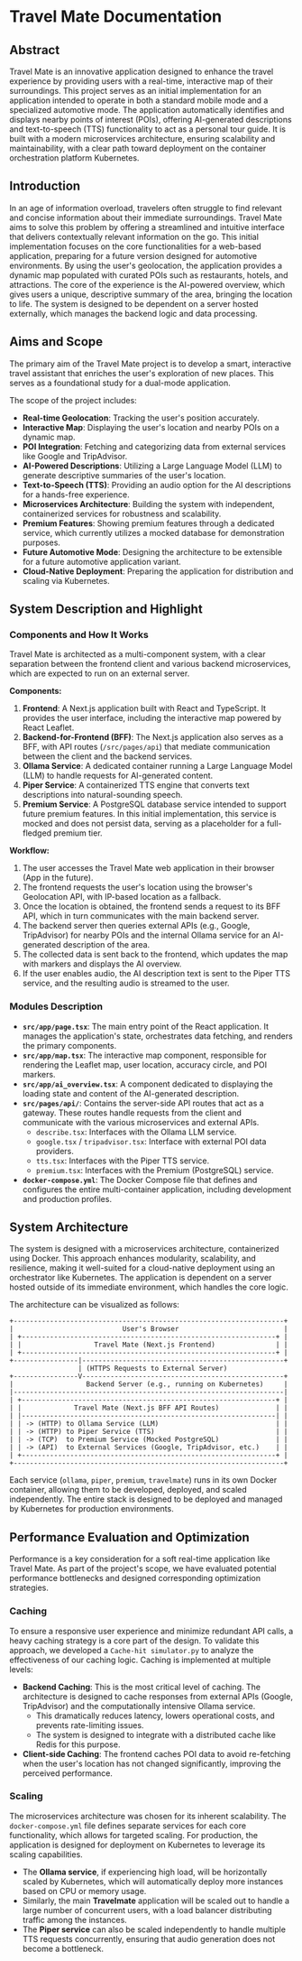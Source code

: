 # Travel Mate Documentation

## Abstract

Travel Mate is an innovative application designed to enhance the travel experience by providing users with a real-time, interactive map of their surroundings.
This project serves as an initial implementation for an application intended to operate in both a standard mobile mode and a specialized automotive mode.
The application automatically identifies and displays nearby points of interest (POIs), offering AI-generated descriptions and text-to-speech (TTS) functionality to act as a personal tour guide.
It is built with a modern microservices architecture, ensuring scalability and maintainability, with a clear path toward deployment on the container orchestration platform Kubernetes.

## Introduction

In an age of information overload, travelers often struggle to find relevant and concise information about their immediate surroundings.
Travel Mate aims to solve this problem by offering a streamlined and intuitive interface that delivers contextually relevant information on the go.
This initial implementation focuses on the core functionalities for a web-based application, preparing for a future version designed for automotive environments.
By using the user's geolocation, the application provides a dynamic map populated with curated POIs such as restaurants, hotels, and attractions. The core of the experience is the AI-powered overview, which gives users a unique, descriptive summary of the area, bringing the location to life. The system is designed to be dependent on a server hosted externally, which manages the backend logic and data processing.

## Aims and Scope

The primary aim of the Travel Mate project is to develop a smart, interactive travel assistant that enriches the user's exploration of new places.
This serves as a foundational study for a dual-mode application.

The scope of the project includes:

- **Real-time Geolocation**: Tracking the user's position accurately.
- **Interactive Map**: Displaying the user's location and nearby POIs on a dynamic map.
- **POI Integration**: Fetching and categorizing data from external services like Google and TripAdvisor.
- **AI-Powered Descriptions**: Utilizing a Large Language Model (LLM) to generate descriptive summaries of the user's location.
- **Text-to-Speech (TTS)**: Providing an audio option for the AI descriptions for a hands-free experience.
- **Microservices Architecture**: Building the system with independent, containerized services for robustness and scalability.
- **Premium Features**: Showing premium features through a dedicated service, which currently utilizes a mocked database for demonstration purposes.
- **Future Automotive Mode**: Designing the architecture to be extensible for a future automotive application variant.
- **Cloud-Native Deployment**: Preparing the application for distribution and scaling via Kubernetes.

## System Description and Highlight

### Components and How It Works

Travel Mate is architected as a multi-component system, with a clear separation between the frontend client and various backend microservices, which are expected to run on an external server.

**Components:**

1. **Frontend**: A Next.js application built with React and TypeScript. It provides the user interface, including the interactive map powered by React Leaflet.
2. **Backend-for-Frontend (BFF)**: The Next.js application also serves as a BFF, with API routes (`/src/pages/api`) that mediate communication between the client and the backend services.
3. **Ollama Service**: A dedicated container running a Large Language Model (LLM) to handle requests for AI-generated content.
4. **Piper Service**: A containerized TTS engine that converts text descriptions into natural-sounding speech.
5. **Premium Service**: A PostgreSQL database service intended to support future premium features. In this initial implementation, this service is mocked and does not persist data, serving as a placeholder for a full-fledged premium tier.

**Workflow:**

1. The user accesses the Travel Mate web application in their browser (App in the future).
2. The frontend requests the user's location using the browser's Geolocation API, with IP-based location as a fallback.
3. Once the location is obtained, the frontend sends a request to its BFF API, which in turn communicates with the main backend server.
4. The backend server then queries external APIs (e.g., Google, TripAdvisor) for nearby POIs and the internal Ollama service for an AI-generated description of the area.
5. The collected data is sent back to the frontend, which updates the map with markers and displays the AI overview.
6. If the user enables audio, the AI description text is sent to the Piper TTS service, and the resulting audio is streamed to the user.

### Modules Description

- **`src/app/page.tsx`**: The main entry point of the React application. It manages the application's state, orchestrates data fetching, and renders the primary components.
- **`src/app/map.tsx`**: The interactive map component, responsible for rendering the Leaflet map, user location, accuracy circle, and POI markers.
- **`src/app/ai_overview.tsx`**: A component dedicated to displaying the loading state and content of the AI-generated description.
- **`src/pages/api/`**: Contains the server-side API routes that act as a gateway. These routes handle requests from the client and communicate with the various microservices and external APIs.
  - `describe.tsx`: Interfaces with the Ollama LLM service.
  - `google.tsx` / `tripadvisor.tsx`: Interface with external POI data providers.
  - `tts.tsx`: Interfaces with the Piper TTS service.
  - `premium.tsx`: Interfaces with the Premium (PostgreSQL) service.
- **`docker-compose.yml`**: The Docker Compose file that defines and configures the entire multi-container application, including development and production profiles.

## System Architecture

The system is designed with a microservices architecture, containerized using Docker. This approach enhances modularity, scalability, and resilience, making it well-suited for a cloud-native deployment using an orchestrator like Kubernetes. The application is dependent on a server hosted outside of its immediate environment, which handles the core logic.

The architecture can be visualized as follows:

```text
+-------------------------------------------------------------------+
|                           User's Browser                          |
| +---------------------------------------------------------------+ |
| |                  Travel Mate (Next.js Frontend)               | |
| +---------------------------------------------------------------+ |
+----------------|--------------------------------------------------+
                 | (HTTPS Requests to External Server)
+----------------V--------------------------------------------------+
|                  Backend Server (e.g., running on Kubernetes)     |
|-------------------------------------------------------------------|
| +---------------------------------------------------------------+ |
| |             Travel Mate (Next.js BFF API Routes)              | |
| |---------------------------------------------------------------| |
| | -> (HTTP) to Ollama Service (LLM)                             | |
| | -> (HTTP) to Piper Service (TTS)                              | |
| | -> (TCP)  to Premium Service (Mocked PostgreSQL)              | |
| | -> (API)  to External Services (Google, TripAdvisor, etc.)    | |
| +---------------------------------------------------------------+ |
+-------------------------------------------------------------------+
```

Each service (`ollama`, `piper`, `premium`, `travelmate`) runs in its own Docker container, allowing them to be developed, deployed, and scaled independently. The entire stack is designed to be deployed and managed by Kubernetes for production environments.

## Performance Evaluation and Optimization

Performance is a key consideration for a soft real-time application like Travel Mate.
As part of the project's scope, we have evaluated potential performance bottlenecks and designed corresponding optimization strategies.

### Caching

To ensure a responsive user experience and minimize redundant API calls, a heavy caching strategy is a core part of the design.
To validate this approach, we developed a `Cache-hit simulator.py` to analyze the effectiveness of our caching logic.
Caching is implemented at multiple levels:

- **Backend Caching**: This is the most critical level of caching. The architecture is designed to cache responses from external APIs (Google, TripAdvisor) and the computationally intensive Ollama service.
  - This dramatically reduces latency, lowers operational costs, and prevents rate-limiting issues.
  - The system is designed to integrate with a distributed cache like Redis for this purpose.
- **Client-side Caching**: The frontend caches POI data to avoid re-fetching when the user's location has not changed significantly, improving the perceived performance.

### Scaling

The microservices architecture was chosen for its inherent scalability.
The `docker-compose.yml` file defines separate services for each core functionality, which allows for targeted scaling.
For production, the application is designed for deployment on Kubernetes to leverage its scaling capabilities.

- The **Ollama service**, if experiencing high load, will be horizontally scaled by Kubernetes, which will automatically deploy more instances based on CPU or memory usage.
- Similarly, the main **Travelmate** application will be scaled out to handle a large number of concurrent users, with a load balancer distributing traffic among the instances.
- The **Piper service** can also be scaled independently to handle multiple TTS requests concurrently, ensuring that audio generation does not become a bottleneck.
